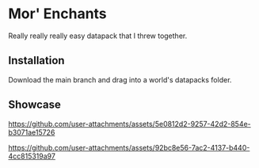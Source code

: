 # Mor' Enchants
Really really really easy datapack that I threw together.
## Installation
Download the main branch and drag into a world's datapacks folder.
## Showcase

https://github.com/user-attachments/assets/5e0812d2-9257-42d2-854e-b3071ae15726

https://github.com/user-attachments/assets/92bc8e56-7ac2-4137-b440-4cc815319a97

